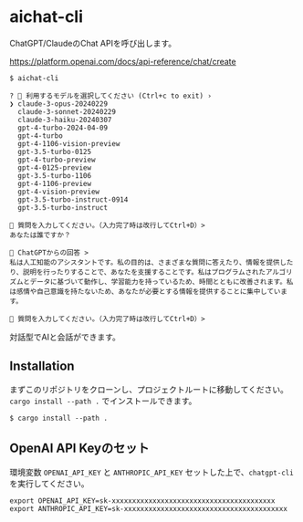 # aichat-cli

ChatGPT/ClaudeのChat APIを呼び出します。

https://platform.openai.com/docs/api-reference/chat/create

```console
$ aichat-cli 

? 🤖 利用するモデルを選択してください (Ctrl+c to exit) › 
❯ claude-3-opus-20240229
  claude-3-sonnet-20240229
  claude-3-haiku-20240307
  gpt-4-turbo-2024-04-09
  gpt-4-turbo
  gpt-4-1106-vision-preview
  gpt-3.5-turbo-0125
  gpt-4-turbo-preview
  gpt-4-0125-preview
  gpt-3.5-turbo-1106
  gpt-4-1106-preview
  gpt-4-vision-preview
  gpt-3.5-turbo-instruct-0914
  gpt-3.5-turbo-instruct

👤 質問を入力してください。（入力完了時は改行してCtrl+D）>
あなたは誰ですか？

🤖 ChatGPTからの回答 >
私は人工知能のアシスタントです。私の目的は、さまざまな質問に答えたり、情報を提供したり、説明を行ったりすることで、あなたを支援することです。私はプログラムされたアルゴリズムとデータに基づいて動作し、学習能力を持っているため、時間とともに改善されます。私は感情や自己意識を持たないため、あなたが必要とする情報を提供することに集中しています。

👤 質問を入力してください。（入力完了時は改行してCtrl+D）>

```

対話型でAIと会話ができます。


## Installation

まずこのリポジトリをクローンし、プロジェクトルートに移動してください。`cargo install --path .` でインストールできます。

```console
$ cargo install --path .
```

## OpenAI API Keyのセット
環境変数 `OPENAI_API_KEY` と `ANTHROPIC_API_KEY` セットした上で、`chatgpt-cli` を実行してください。

```console
export OPENAI_API_KEY=sk-xxxxxxxxxxxxxxxxxxxxxxxxxxxxxxxxxxxxxxxx
export ANTHROPIC_API_KEY=sk-xxxxxxxxxxxxxxxxxxxxxxxxxxxxxxxxxxxxxxxx
```

